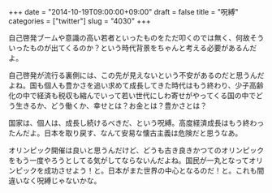 +++
date = "2014-10-19T09:00:00+09:00"
draft = false
title = "呪縛"
categories = ["twitter"]
slug = "4030"
+++

自己啓発ブームや意識の高い若者といったものをただ叩くのでは無く、何故そういったものが出てくるのか？という時代背景をちゃんと考える必要があるんだよ。

自己啓発が流行る裏側には、この先が見えないという不安があるのだと思うんだよね。国も個人も豊かさを追い求めて成長してきた時代はもう終わり、少子高齢化の中で経済も税収も縮んでいって若い世代にしわ寄せがやってくる国の中でどう生きるか、どう働くか、幸せとは？お金とは？豊かさとは？

国家は、個人は、成長し続けるべきだ、という呪縛。高度経済成長はもう終わったんだよ。日本を取り戻す、なんて安易な懐古主義は危険だと思うなあ。

オリンピック開催は良いと思うんだけど、どうも古き良きかつてのオリンピックをもう一度やろうとしてる気がしてならないんだよね。国民が一丸となってオリンピックを成功させよう！と。日本がまた世界の中心となるのだ！と。これも間違いなく呪縛じゃないかな。
